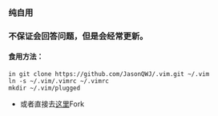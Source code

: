 ### 纯自用
### 不保证会回答问题，但是会经常更新。

#### 食用方法：
    in git clone https://github.com/JasonQWJ/.vim.git ~/.vim
    ln -s ~/.vim/.vimrc ~/.vimrc
    mkdir ~/.vim/plugged
- 或者直接去[这里](https://github.com/jaywcjlove/vim-web#%E6%8F%92%E4%BB%B6%E7%AE%A1%E7%90%86)Fork
